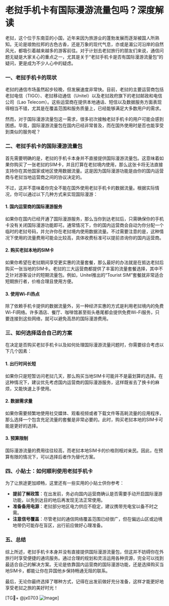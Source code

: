 # 老挝手机卡有国际漫游流量包吗？深度解读

老挝，这个位于东南亚的小国，近年来因为旅游业的蓬勃发展而逐渐被国人所熟知。无论是琅勃拉邦的古色古香，还是万象的现代气息，亦或是湄公河沿岸的自然风光，都吸引着越来越多的游客前往。对于计划去老挝旅行的朋友们来说，通信问题无疑是大家关心的重点之一，尤其是关于“老挝手机卡是否有国际漫游流量包”的疑问，更是成为不少人心中的疑虑。

### 一、老挝手机卡的现状

老挝的通信市场虽然起步较晚，但发展速度非常快。目前，老挝的主要运营商包括老挝电信（TIGO）、老挝移动通信（Unitel）以及老挝政府旗下的老挝邮政和电信公司（Lao Telecom）。这些运营商在提供本地通话、短信以及数据服务方面表现得相当不错，尤其是在覆盖范围和服务质量上，已经能够满足大多数用户的需求。

然而，对于国际漫游流量包这一需求，很多初次接触老挝手机卡的用户可能会感到困惑。毕竟，国际漫游流量包在国内已经非常普及，而在国外使用时是否也能享受到类似的服务呢？

### 二、老挝手机卡的国际漫游流量包

首先需要明确的是，老挝的手机卡本身并不直接提供国际漫游流量包。这意味着如果你购买了一张老挝的SIM卡，并且打算在老挝境内使用，那么这张卡将无法直接支持你在其他国家或地区使用数据流量。这是因为国际漫游功能是由你的国内运营商与老挝当地运营商之间的协议决定的。

不过，这并不意味着你完全不能在国外使用老挝手机卡的数据流量。根据实际情况，你可以通过以下几种方式来实现国际漫游：

#### 1. 国内运营商的国际漫游服务
如果你在国内已经开通了国际漫游服务，那么当你到达老挝后，只需确保你的手机卡没有关闭国际漫游功能即可。通常情况下，你的国内运营商会自动为你分配一个临时的老挝号码，并允许你在老挝境内使用数据流量。不过需要注意的是，这种情况下使用的流量费用可能会比较高，具体收费标准可以提前咨询你的国内运营商。

#### 2. 购买老挝本地的SIM卡
如果你希望在老挝期间享受更实惠的流量套餐，那么最好的办法就是在抵达老挝后购买一张当地的SIM卡。老挝的三大运营商都提供了丰富的流量套餐选择，其中不乏针对游客设计的短期流量包。例如，Unitel推出的“Tourist SIM”套餐就非常适合短期旅行者，价格合理且使用方便。

#### 3. 使用Wi-Fi热点
除了依赖手机卡提供的数据流量外，另一种经济实惠的方式是利用老挝境内的免费Wi-Fi网络。许多酒店、餐厅、咖啡馆甚至街头巷尾都会提供免费Wi-Fi服务，只要连接到这些网络，就可以避免高昂的国际漫游费用。

### 三、如何选择适合自己的方案

在决定是否购买老挝手机卡以及如何处理国际漫游流量问题时，你需要综合考虑以下几个因素：

#### 1. 出行时间长短
如果你只是短暂访问老挝几天，那么购买当地SIM卡可能并不是最划算的选择。在这种情况下，建议优先考虑国内运营商的国际漫游服务，这样既省去了换卡的麻烦，又能快速上手使用。

#### 2. 数据需求量
如果你需要频繁地使用社交媒体、观看视频或者下载文件等高耗流量的应用程序，那么选择一个包含充足流量的套餐是非常必要的。此时，购买老挝本地的SIM卡可能是更好的选择。

#### 3. 预算限制
国际漫游流量的费用往往较高，而老挝本地SIM卡的价格则相对亲民。因此，在预算有限的情况下，可以选择后者作为替代方案。

### 四、小贴士：如何顺利使用老挝手机卡

为了让旅途更加顺畅，这里还有一些实用的小贴士供你参考：

- **提前了解政策**：在出发前，务必向国内运营商确认是否需要手动开启国际漫游功能，以免到达目的地后再发现无法正常使用。
- **准备备用电源**：老挝部分地区电力供应不稳定，建议携带充电宝以备不时之需。
- **注意信号覆盖**：尽管老挝的通信网络覆盖范围已经很广，但在偏远山区或边境地带仍可能存在盲区，出行前应做好心理准备。

### 五、总结

综上所述，老挝手机卡本身并没有直接提供国际漫游流量包，但这并不妨碍你在外旅行时享受便捷的通讯服务。通过合理的规划和灵活运用各种资源，完全可以找到最适合自己的解决方案。无论是依靠国内运营商的国际漫游功能，还是选择购买当地SIM卡，都能让你在异国他乡保持畅通无阻的联系。

最后，无论你最终选择了哪种方式，记得在出发前做好充分准备，这样才能更好地享受老挝之旅的美好时光！

[TG💪+ @jx0703 ![Image](https://github.com/user-attachments/assets/dbca1d08-cadb-493c-b0ec-ad6f7a83f270)]